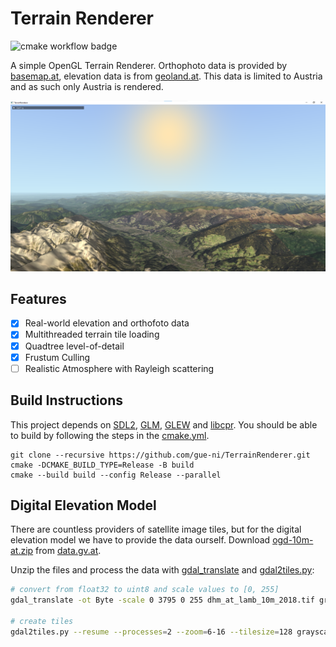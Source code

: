 # Terrain Renderer

![cmake workflow badge](https://github.com/gue-ni/TerrainRenderer/actions/workflows/cmake.yml/badge.svg)

A simple OpenGL Terrain Renderer. Orthophoto data is provided by [basemap.at](https://basemap.at/), elevation data is from
[geoland.at](http://www.geoland.at/). This data is limited to Austria and as such only Austria is rendered.

![](assets/showcase.png)

## Features

- [x] Real-world elevation and orthofoto data
- [x] Multithreaded terrain tile loading
- [X] Quadtree level-of-detail
- [X] Frustum Culling
- [ ] Realistic Atmosphere with Rayleigh scattering

## Build Instructions

This project depends on [SDL2](https://www.libsdl.org/), [GLM](https://github.com/g-truc/glm),
[GLEW](https://glew.sourceforge.net/) and [libcpr](https://github.com/libcpr/cpr). You should be able to
build by following the steps in the [cmake.yml](./.github/workflows/cmake.yml).

```
git clone --recursive https://github.com/gue-ni/TerrainRenderer.git
cmake -DCMAKE_BUILD_TYPE=Release -B build
cmake --build build --config Release --parallel
```

## Digital Elevation Model

There are countless providers of satellite image tiles, but for the digital elevation model we have to provide the
data ourself. Download [ogd-10m-at.zip](https://gis.ktn.gv.at/OGD/Geographie_Planung/ogd-10m-at.zip) from
[data.gv.at](https://www.data.gv.at/katalog/dataset/b5de6975-417b-4320-afdb-eb2a9e2a1db).

Unzip the files and process the data with [gdal_translate](https://gdal.org/programs/gdal_translate.html) and [gdal2tiles.py](https://gdal.org/programs/gdal2tiles.html):

```bash
# convert from float32 to uint8 and scale values to [0, 255]
gdal_translate -ot Byte -scale 0 3795 0 255 dhm_at_lamb_10m_2018.tif grayscale-byte-fullsize.tif

# create tiles
gdal2tiles.py --resume --processes=2 --zoom=6-16 --tilesize=128 grayscale-byte-fullsize.tif tiles
```